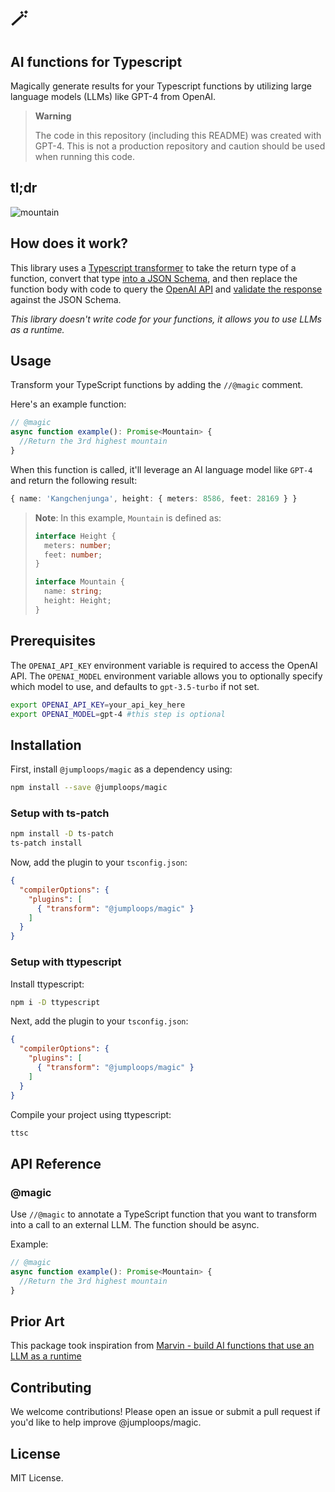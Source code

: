 # 🪄

## AI functions for Typescript

Magically generate results for your Typescript functions by utilizing large language models (LLMs) like GPT-4 from OpenAI. 

> **Warning**
>
> The code in this repository (including this README) was created with GPT-4. This is not a production repository and caution should be used when running this code. 

## tl;dr

![mountain](https://user-images.githubusercontent.com/8540079/230755514-56193e38-019b-4a33-bd68-a0268fa0b787.png)

## How does it work? 

This library uses a [Typescript transformer](https://github.com/itsdouges/typescript-transformer-handbook) to take the return type of a function, convert that type [into a JSON Schema](https://github.com/YousefED/typescript-json-schema), and then replace the function body with code to query the [OpenAI API](https://github.com/openai/openai-node) and [validate the response](https://github.com/ajv-validator/ajv) against the JSON Schema.

_This library doesn't write code for your functions, it allows you to use LLMs as a runtime._

## Usage

Transform your TypeScript functions by adding the `//@magic` comment.

Here's an example function:

```typescript
// @magic
async function example(): Promise<Mountain> {
  //Return the 3rd highest mountain
}
```

When this function is called, it'll leverage an AI language model like `GPT-4` and return the following result:

```typescript
{ name: 'Kangchenjunga', height: { meters: 8586, feet: 28169 } }
```

> **Note**: In this example, `Mountain` is defined as:
>
> ```typescript
> interface Height {
>   meters: number;
>   feet: number;
> }
> 
> interface Mountain {
>   name: string;
>   height: Height;
> }
> ```

## Prerequisites

The `OPENAI_API_KEY` environment variable is required to access the OpenAI API. The `OPENAI_MODEL` environment variable allows you to optionally specify which model to use, and defaults to `gpt-3.5-turbo` if not set. 

```bash
export OPENAI_API_KEY=your_api_key_here
export OPENAI_MODEL=gpt-4 #this step is optional
```

## Installation

First, install `@jumploops/magic` as a dependency using:

```bash
npm install --save @jumploops/magic
```

### Setup with ts-patch

```bash
npm install -D ts-patch
ts-patch install
```

Now, add the plugin to your `tsconfig.json`:
```json
{
  "compilerOptions": {
    "plugins": [
      { "transform": "@jumploops/magic" }
    ]
  }
}
```

### Setup with ttypescript

Install ttypescript:

```bash
npm i -D ttypescript
```

Next, add the plugin to your `tsconfig.json`:
```json
{
  "compilerOptions": {
    "plugins": [
      { "transform": "@jumploops/magic" }
    ]
  }
}
```

Compile your project using ttypescript:

```bash
ttsc
```

## API Reference

### @magic

Use `//@magic` to annotate a TypeScript function that you want to transform into a call to an external LLM. The function should be async.

Example:

```typescript
// @magic
async function example(): Promise<Mountain> {
  //Return the 3rd highest mountain
}
```

## Prior Art
This package took inspiration from [Marvin - build AI functions that use an LLM as a runtime](https://news.ycombinator.com/item?id=35366838)

## Contributing

We welcome contributions! Please open an issue or submit a pull request if you'd like to help improve @jumploops/magic.

## License

MIT License.

